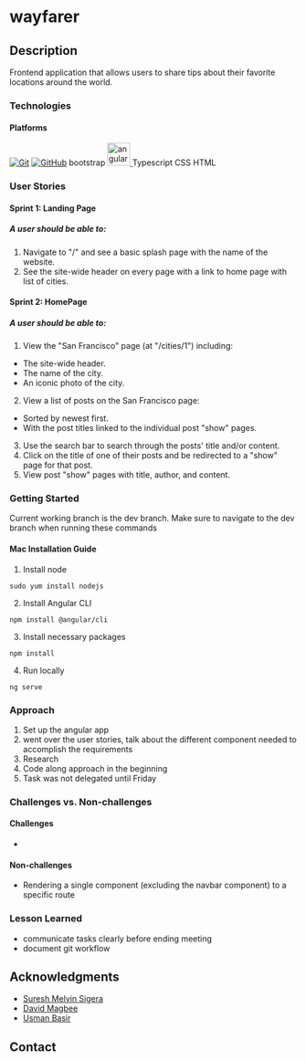 # wayfarer
<!-- ABOUT THE PROJECT -->
## Description
Frontend application that allows users to share tips about their favorite locations around the world.

### Technologies
#### Platforms
[![Git](https://img.shields.io/badge/git-%23F05033.svg?style=for-the-badge&logo=git&logoColor=white)](https://git-scm.com/)
[![GitHub](https://img.shields.io/badge/github-%23121011.svg?style=for-the-badge&logo=github&logoColor=white)](https://github.com/)
bootstrap
<a href="https://angular.io" target="_blank" rel="noreferrer"> <img src="https://angular.io/assets/images/logos/angular/angular.svg" alt="angular" width="40" height="40"/> </a> 
Typescript
CSS
HTML
### User Stories
#### Sprint 1: Landing Page
##### A user should be able to:

1. Navigate to "/" and see a basic splash page with the name of the website.
2. See the site-wide header on every page with a link to home page with list of cities.

#### Sprint 2: HomePage
##### A user should be able to:

1. View the "San Francisco" page (at "/cities/1") including:
  - The site-wide header.
  - The name of the city.
  - An iconic photo of the city.
2. View a list of posts on the San Francisco page:
  - Sorted by newest first.
  - With the post titles linked to the individual post "show" pages.
3. Use the search bar to search through the posts' title and/or content.
4. Click on the title of one of their posts and be redirected to a "show" page for that post.
5. View post "show" pages with title, author, and content.

<!-- GETTING STARTED -->
### Getting Started
Current working branch is the dev branch. Make sure to navigate to the dev branch when running these commands
#### Mac Installation Guide
1. Install node
```
sudo yum install nodejs
```
2. Install Angular CLI
```
npm install @angular/cli
```
3. Install necessary packages
```
npm install
```
4. Run locally
```
ng serve
```

### Approach
1. Set up the angular app
2. went over the user stories, talk about the different component needed to accomplish the requirements
3. Research
4. Code along approach in the beginning
5. Task was not delegated until Friday

### Challenges vs. Non-challenges
#### Challenges
- 

#### Non-challenges
- Rendering a single component (excluding the navbar component) to a specific route

### Lesson Learned
- communicate tasks clearly before ending meeting
- document git workflow


## Acknowledgments

* [Suresh Melvin Sigera](https://www.linkedin.com/in/sureshmelvinsigera/)
* [David Magbee](https://www.linkedin.com/in/davidmagbee/)
* [Usman Basir](https://www.linkedin.com/in/usmanbashir/)

## Contact
